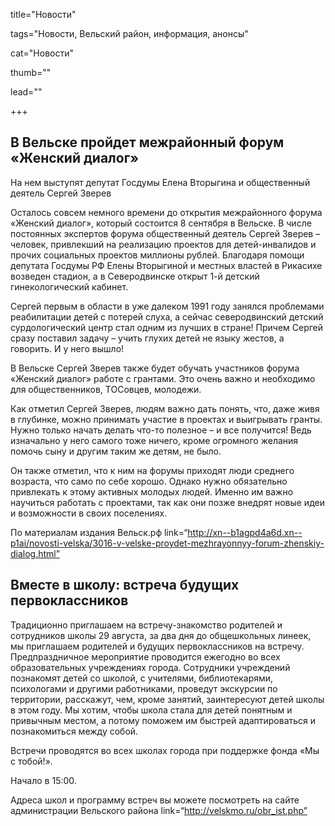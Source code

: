 title="Новости" 

tags="Новости, Вельский район, информация, анонсы" 

cat="Новости" 

thumb="" 

lead=""

+++

## В Вельске пройдет межрайонный форум «Женский диалог»

На нем выступят депутат Госдумы Елена Вторыгина и общественный деятель Сергей Зверев

Осталось совсем немного времени до открытия межрайонного форума «Женский диалог», который состоится 8 сентября в Вельске. В числе постоянных экспертов форума общественный деятель Сергей Зверев – человек, привлекший на реализацию проектов для детей-инвалидов и прочих социальных проектов миллионы рублей. Благодаря помощи депутата Госдумы РФ Елены Вторыгиной и местных властей в Рикасихе возведен стадион, а в Северодвинске открыт 1-й детский гинекологический кабинет.


Сергей первым в области в уже далеком 1991 году занялся проблемами реабилитации детей с потерей слуха, а сейчас северодвинский детский сурдологический центр стал одним из лучших в стране! Причем Сергей сразу поставил задачу – учить глухих детей не языку жестов, а говорить. И у него вышло!

В Вельске Сергей Зверев также будет обучать участников форума «Женский диалог» работе с грантами. Это очень важно и необходимо для общественников, ТОСовцев, молодежи.

Как отметил Сергей Зверев, людям важно дать понять, что, даже живя в глубинке, можно принимать участие в проектах и выигрывать гранты. Нужно только начать делать что-то полезное – и все получится! Ведь изначально у него самого тоже ничего, кроме огромного желания помочь сыну и другим таким же детям, не было.

Он также отметил, что к ним на форумы приходят люди среднего возраста, что само по себе хорошо. Однако нужно обязательно привлекать к этому активных молодых людей. Именно им важно научиться работать с проектами, так как они позже внедрят новые идеи и возможности в своих поселениях.

По материалам издания Вельск.рф link=“http://xn--b1agpd4a6d.xn--p1ai/novosti-velska/3016-v-velske-proydet-mezhrayonnyy-forum-zhenskiy-dialog.html”

## Вместе в школу: встреча будущих первоклассников

Традиционно приглашаем на встречу-знакомство родителей и сотрудников школы
29 августа, за два дня до общешкольных линеек, мы приглашаем родителей и будущих первоклассников на встречу. Предпраздничное мероприятие проводится ежегодно во всех образовательных учреждениях города. Сотрудники учреждений познакомят детей со школой, с учителями, библиотекарями, психологами и другими работниками, проведут экскурсии по территории, расскажут, чем, кроме занятий, заинтересуют детей школы в этом году. Мы хотим, чтобы школа стала для детей понятным и привычным местом, а потому поможем им быстрей адаптироваться и познакомиться между собой.

Встречи проводятся во всех школах города при поддержке фонда «Мы с тобой!».

Начало в 15:00.

Адреса школ и программу встреч вы можете посмотреть на сайте администрации Вельского района link=“http://velskmo.ru/obr_ist.php”
